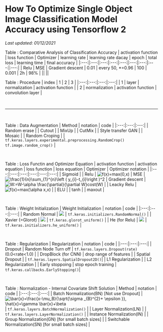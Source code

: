 # How To Optimize Single Object Image Classification Model Accuracy using Tensorflow 2
*Last updated: 01/12/2021*

<!-- using https://www.codecogs.com/latex/eqneditor.php -->
Table : Comparative Analysis of Classification Accuracy 
| activation function | loss function | Optimizer | learning rate | learning rate dacay | epoch | total loss | learning time | final accuracy |
|:---:|:---:|:---:|:---:|:---:|:---:|:---:|:---:|:---:|
| Relu | MSE | Gradient descent | 0.01 | every 50, \*=0.96 | 100 | 0.001 | 2h | 98% |
||
||

Table : Procedure
| index | 1 | 2 | 3 |
|:---:|:---:|:---:|:---:|
| 1 | layer | normalization | activation function |
| 2 | normalization | activation function | convolution layer |


<br><hr><br>

Table : Data Augmentation
| Method | notation | code |
|:---:|:---:|:---:|
| Random erase |
| Cutout |
| MixUp |
| CutMix |
| Style transfer GAN |
| Mosaic |
| Random Croping | | `tf.keras.layers.experimental.preprocessing.RandomCrop()` <br> `tf.image.random_crop()` |

<br>

Table : Loss Functin and Optimizer Equation
| activation function | activation equation | loss function | loss equation | Optimizer | Optimizer notation |
|:---:|:---:|:---:|:---:|:---:|:---:|
| Sigmoid |
| Relu | <img src="https://latex.codecogs.com/gif.latex?f(x)=max(0,x)" title="f(x)=max(0,x)" /> | MSE | <img src="https://latex.codecogs.com/svg.latex?\frac{1}{n}\sum_{1}^{n}\left&space;(&space;y_{i}-t_{i}\right&space;)^2" title="\frac{1}{n}\sum_{1}^{n}\left ( y_{i}-t_{i}\right )^2" /> | Gradient descent | <img src="https://latex.codecogs.com/gif.latex?W:=W-\alpha&space;\frac{\partial}{\partial&space;W}cost(W)" title="W:=W-\alpha \frac{\partial}{\partial W}cost(W)" /> |
| Leacky Relu | <img src="https://latex.codecogs.com/gif.latex?f(x)=max(\alpha&space;x,x)" title="f(x)=max(\alpha x,x)"/> |
| ELU |
| tanh |
| maxout |

<!--
Relu = https://www.codecogs.com/eqnedit.php?latex=f(x)=max(0,x)
MSE = https://www.codecogs.com/eqnedit.php?latex=\frac{1}{n}\sum_{1}^{n}\left&space;(&space;y_{i}-t_{i}\right&space;)^2
Gradient descent = https://www.codecogs.com/eqnedit.php?latex=W:=W-\alpha&space;\frac{\partial}{\partial&space;W}cost(W)
-->

<br>

Table : Weight Initialization
| Weight Initialization | notation | code |
|:---:|:---:|:---:|
| Random Normal | <img src="https://latex.codecogs.com/gif.latex?Mean=0,&space;Variance=1"/> | `tf.keras.initializers.RandomNormal()` |
| Xavier (=Glorot) | <img src="https://latex.codecogs.com/gif.latex?Mean=0,&space;Variance=&space;\frac{2}{Channel\_in&space;&plus;&space;Channel\_out}"/> | `tf.keras.glorot_uniform()` |
| He (for Relu) | <img src="https://latex.codecogs.com/gif.latex?Mean=0,&space;Variance=&space;\frac{4}{Channel\_in&space;&plus;&space;Channel\_out}"/> | `tf.keras.initializers.he_uniform()` |

<br>

Table : Regularization
| Regularization | notation | code |
|:---:|:---:|:---:|
| Dropout | Random Node Turn off | `tf.keras.layers.Dropout(rate)` (0.0<rate<1.0) |
| DropBlock (for CNN) | drop range of features |
| Spatial Dropout | | `tf.keras.layers.SpatialDropout2D()`|
| L1 Regularization |
| L2 Regularization |
| Early stoppoing | stop epoch training | `tf.keras.callbacks.EarlyStopping()`|

<br>

Table : Normalization - Internal Covariate Shift Solution
| Method | notation | code |
|:---:|:---:|:---:|
| Batch Normalization(BN) [Not use Dropout] | <img src="https://latex.codecogs.com/gif.latex?\bar{x}=\frac{x-\mu_B}{\sqrt{\sigma&space;_{B}^{2}&plus;&space;\epsilon&space;}},&space;\hat{x}=\gamma&space;\bar{x}&plus;\beta" title="\bar{x}=\frac{x-\mu_B}{\sqrt{\sigma _{B}^{2}+ \epsilon }}, \hat{x}=\gamma \bar{x}+\beta" /> | `tf.keras.layers.BatchNormalization()` |
| Layer Normalization(LN) | | `tf.keras.layers.LayerNormalization()` |
| Instance Normalization(IN) |
| Group Normalization(GN) [for small batch sizes] |
| Switchable Normalization(SN) [for small batch sizes] |
